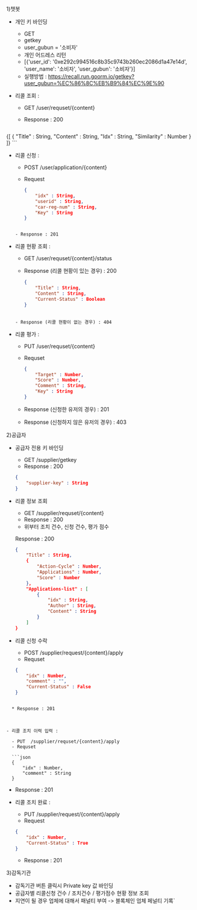 1)챗봇

- 개인 키 바인딩

  - GET 
  - getkey
  - user_gubun = '소비자'
  - 개인 어드레스 리턴
  - [{'user_id': '0xe292c994516c8b35c9743b260ec2086d1a47e14d', 'user_name': '소비자', 'user_gubun': '소비자'}]
  - 실행방법 : https://recall.run.goorm.io/getkey?user_gubun=%EC%86%8C%EB%B9%84%EC%9E%90
    

- 리콜 조회 : 

  - GET /user/requset/{content}

  - Response : 200

    ```json
{[
        {
        	"Title" : String,
      	 	"Content" : String,
            "Idx" : String,
        	"Similarity" : Number
    	}
    ]}
    ```



- 리콜 신청 : 

  - POST /user/application/{content}

  - Request

    ```json
    {
        "idx" : String,
        "userid" : String,
        "car-reg-num" : String,
        "Key" : String
    }
    ```
  ```
  
  - Response : 201
  ```



- 리콜 현황 조회 : 

  - GET /user/requset/{content}/status

  - Response (리콜 현황이 있는 경우) : 200

    ```json
    {
        "Title" : String,
        "Content" : String,
        "Current-Status" : Boolean
    }
    ```
  ```
  
  - Response (리콜 현황이 없는 경우) : 404
  ```



- 리콜 평가 :

  - PUT /user/requset/{content}

  - Requset

    ```json
    {
        "Target" : Number,
        "Score" : Number,
        "Comment" : String,
        "Key" : String
    }
    ```
    
  - Response (신청한 유저의 경우) : 201
  
  - Response (신청하지 않은 유저의 경우) : 403



2)공급자

  - 공급자 전용 키 바인딩

      - GET /supplier/getkey
      - Response : 200

    ```json
    {
        "supplier-key" : String
    }
    ```



  - 리콜 정보 조회

      - GET /supplier/requset/{content}
      - Response : 200
      - 위부터 조치 건수, 신청 건수, 평가 점수

    Response : 200

    ```json
    {
        "Title" : String,
        {
        	"Action-Cycle" : Number,
        	"Applications" : Number,
        	"Score" : Number
    	},
    	"Applications-list" : [
            {
                "idx" : String,
                "Author" : String,
                "Content" : String
            }
        ]
    }
    ```

    

- 리콜 신청 수락

  - POST /supplier/request/{content}/apply

  * Requset

  ```json
  {
      "idx" : Number,
      "comment" : "",
      "Current-Status" : False
  }
```
  
  * Response : 201



- 리콜 조치 이력 입력 :

  - PUT  /supplier/requset/{content}/apply
  - Requset

  ```json
  {
      "idx" : Number,
      "comment" : String
  }
  ```

  - Response : 201



- 리콜 조치 완료 :

  - PUT /supplier/request/{content}/apply
  - Request

  ```json
  {
      "idx" : Number,
      "Current-Status" : True
  }
  ```

  - Response : 201



3)감독기관

- 감독기관 버튼 클릭시 Private key 값 바인딩
- 공급자별 리콜신청 건수 / 조치건수 / 평가점수 현황 정보 조회
- 지연이 될 경우 업체에 대해서 패널티 부여 -> 블록체인 업체 페널티 기록`
